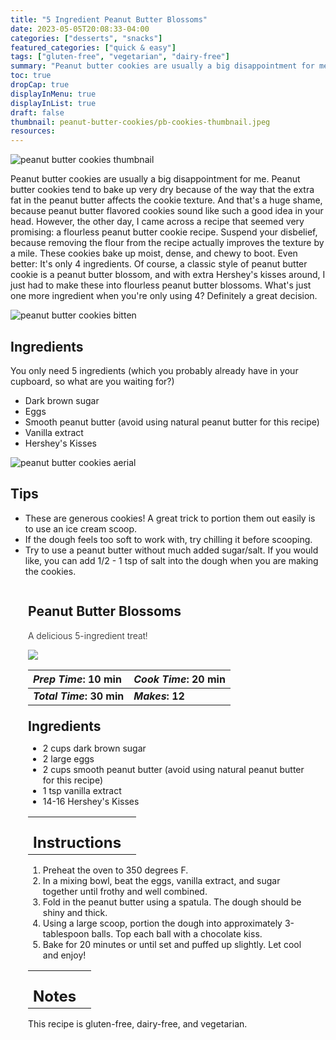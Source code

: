 ```yaml
---
title: "5 Ingredient Peanut Butter Blossoms"
date: 2023-05-05T20:08:33-04:00
categories: ["desserts", "snacks"]
featured_categories: ["quick & easy"]
tags: ["gluten-free", "vegetarian", "dairy-free"]
summary: "Peanut butter cookies are usually a big disappointment for me. Peanut butter cookies tend to bake up very dry because of the way that the extra fat in the peanut butter affects the cookie texture. And that's a huge shame, because peanut butter flavored cookies sound like such a good idea in your head."
toc: true
dropCap: true
displayInMenu: true
displayInList: true
draft: false
thumbnail: peanut-butter-cookies/pb-cookies-thumbnail.jpeg
resources:
---
```


![peanut butter cookies thumbnail](../../peanut-butter-cookies/pb-cookies-fern.jpeg)

Peanut butter cookies are usually a big disappointment for me. Peanut butter cookies tend to bake up very dry because of the way that the extra fat in the peanut butter affects the cookie texture. And that's a huge shame, because peanut butter flavored cookies sound like such a good idea in your head. However, the other day, I came across a recipe that seemed very promising: a flourless peanut butter cookie recipe. Suspend your disbelief, because removing the flour from the recipe actually improves the texture by a mile. These cookies bake up moist, dense, and chewy to boot. Even better: It's only 4 ingredients. Of course, a classic style of peanut butter cookie is a peanut butter blossom, and with extra Hershey's kisses around, I just had to make these into flourless peanut butter blossoms. What's just one more ingredient when you're only using 4? Definitely a great decision.

![peanut butter cookies bitten](../../peanut-butter-cookies/pb-cookies-bite.jpeg)

## Ingredients

You only need 5 ingredients (which you probably already have in your cupboard, so what are you waiting for?)

- Dark brown sugar
- Eggs
- Smooth peanut butter (avoid using natural peanut butter for this recipe)
- Vanilla extract
- Hershey's Kisses

![peanut butter cookies aerial](../../peanut-butter-cookies/pb-cookies-aerial.jpeg)

## Tips

- These are generous cookies! A great trick to portion them out easily is to use an ice cream scoop.
- If the dough feels too soft to work with, try chilling it before scooping.
- Try to use a peanut butter without much added sugar/salt. If you would like, you can add 1/2 - 1 tsp of salt into the dough when you are making the cookies.

<div class = "bg-pink-100 dark:bg-gray-700"  id = "recipe"> 
<div class = "bg-pink-100 dark:bg-gray-700"  style = "padding-left:2em; margin-top:0; margin-bottom:0;">

<div style="display:grid; align-items:start; justify-content:space-between; padding-right:2em" class="grid-cols-2 gap-2 md:gap-4 lg:gap-8 xl:gap-12"><div class = "mb-8"><h2>Peanut Butter Blossoms</h2><p style = "font-weight: 300;">A delicious 5-ingredient treat!</p></div> <img src="../../peanut-butter-cookies/pb-cookies-bite.jpeg" class="w-full h-auto mx-auto"></div>

| _Prep Time_: 10 min  | _Cook Time_: 20 min  |
| :--- | :--- |
| **_Total Time_: 30 min** | **_Makes_: 12**  |

</div>
<div style="padding-left:2em; padding-right:2em; border-width:3px; margin-top:0;" class="bg-white dark:bg-gray-900 border-pink-100 dark:border-gray-700 dark:!text-white">
 <div><h2 style = "margin-top:1em; margin-bottom:0;" >Ingredients</h2></div>

- 2 cups dark brown sugar
- 2 large eggs
- 2 cups smooth peanut butter (avoid using natural peanut butter for this recipe)
- 1 tsp vanilla extract
- 14-16 Hershey's Kisses

|   |    |
| :--- | :--- |
| <div><h2 style = "margin-top:1em; margin-bottom:0;" >Instructions</h2></div>|   |

1. Preheat the oven to 350 degrees F.
2. In a mixing bowl, beat the eggs, vanilla extract, and sugar together until frothy and well combined.
3. Fold in the peanut butter using a spatula. The dough should be shiny and thick. 
4. Using a large scoop, portion the dough into approximately 3-tablespoon balls. Top each ball with a chocolate kiss.
5. Bake for 20 minutes or until set and puffed up slightly. Let cool and enjoy! 

|   |    |
| :--- | :--- |
| <div><h2 style = "margin-top:1em; margin-bottom:0;" >Notes</h2></div>|   |

This recipe is gluten-free, dairy-free, and vegetarian.

</div>
</div>